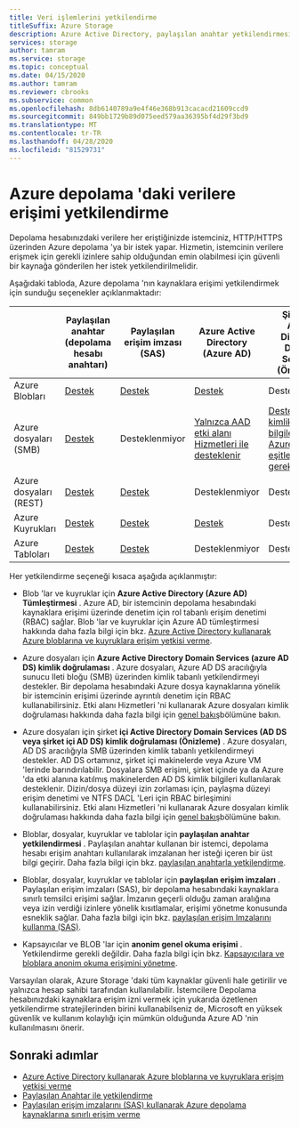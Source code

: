 ```yaml
---
title: Veri işlemlerini yetkilendirme
titleSuffix: Azure Storage
description: Azure Active Directory, paylaşılan anahtar yetkilendirmesi veya paylaşılan erişim imzaları (SAS) dahil olmak üzere Azure depolama 'ya erişim yetkisi vermenin farklı yolları hakkında bilgi edinin.
services: storage
author: tamram
ms.service: storage
ms.topic: conceptual
ms.date: 04/15/2020
ms.author: tamram
ms.reviewer: cbrooks
ms.subservice: common
ms.openlocfilehash: 8db6140789a9e4f46e368b913cacacd21609ccd9
ms.sourcegitcommit: 849bb1729b89d075eed579aa36395bf4d29f3bd9
ms.translationtype: MT
ms.contentlocale: tr-TR
ms.lasthandoff: 04/28/2020
ms.locfileid: "81529731"
---
```

# <a name="authorizing-access-to-data-in-azure-storage"></a>Azure depolama 'daki verilere erişimi yetkilendirme

Depolama hesabınızdaki verilere her eriştiğinizde istemciniz, HTTP/HTTPS üzerinden Azure depolama 'ya bir istek yapar. Hizmetin, istemcinin verilere erişmek için gerekli izinlere sahip olduğundan emin olabilmesi için güvenli bir kaynağa gönderilen her istek yetkilendirilmelidir.

Aşağıdaki tabloda, Azure depolama 'nın kaynaklara erişimi yetkilendirmek için sunduğu seçenekler açıklanmaktadır:

|  |Paylaşılan anahtar (depolama hesabı anahtarı)  |Paylaşılan erişim imzası (SAS)  |Azure Active Directory (Azure AD)  |Şirket içi Active Directory Domain Services (Önizleme) |Anonim genel okuma erişimi  |
|---------|---------|---------|---------|---------|---------|
|Azure Blobları     |[Destek](/rest/api/storageservices/authorize-with-shared-key/)         |[Destek](storage-sas-overview.md)         |[Destek](storage-auth-aad.md)         |Desteklenmiyor|[Destek](../blobs/storage-manage-access-to-resources.md)         |
|Azure dosyaları (SMB)     |[Destek](/rest/api/storageservices/authorize-with-shared-key/)         |Desteklenmiyor         |[Yalnızca AAD etki alanı Hizmetleri ile desteklenir](../files/storage-files-active-directory-overview.md)         |[Desteklenir, kimlik bilgilerinin Azure AD ile eşitlenmesi gerekir](../files/storage-files-active-directory-overview.md)|Desteklenmiyor         |
|Azure dosyaları (REST)     |[Destek](/rest/api/storageservices/authorize-with-shared-key/)         |[Destek](storage-sas-overview.md)         |Desteklenmiyor         |Desteklenmiyor |Desteklenmiyor         |
|Azure Kuyrukları     |[Destek](/rest/api/storageservices/authorize-with-shared-key/)         |[Destek](storage-sas-overview.md)         |[Destek](storage-auth-aad.md)         |Desteklenmiyor | Desteklenmiyor         |
|Azure Tabloları     |[Destek](/rest/api/storageservices/authorize-with-shared-key/)         |[Destek](storage-sas-overview.md)         |Desteklenmiyor         |Desteklenmiyor| Desteklenmiyor         |

Her yetkilendirme seçeneği kısaca aşağıda açıklanmıştır:

- Blob 'lar ve kuyruklar için **Azure Active Directory (Azure AD) Tümleştirmesi** . Azure AD, bir istemcinin depolama hesabındaki kaynaklara erişimi üzerinde denetim için rol tabanlı erişim denetimi (RBAC) sağlar. Blob 'lar ve kuyruklar için Azure AD tümleştirmesi hakkında daha fazla bilgi için bkz. [Azure Active Directory kullanarak Azure bloblarına ve kuyruklara erişim yetkisi verme](storage-auth-aad.md).

- Azure dosyaları için **Azure Active Directory Domain Services (azure AD DS) kimlik doğrulaması** . Azure dosyaları, Azure AD DS aracılığıyla sunucu Ileti bloğu (SMB) üzerinden kimlik tabanlı yetkilendirmeyi destekler. Bir depolama hesabındaki Azure dosya kaynaklarına yönelik bir istemcinin erişimi üzerinde ayrıntılı denetim için RBAC kullanabilirsiniz. Etki alanı Hizmetleri 'ni kullanarak Azure dosyaları kimlik doğrulaması hakkında daha fazla bilgi için [genel bakış](../files/storage-files-active-directory-overview.md)bölümüne bakın.

- Azure dosyaları için şirket **içi Active Directory Domain Services (AD DS veya şirket içi AD DS) kimlik doğrulaması (Önizleme)** . Azure dosyaları, AD DS aracılığıyla SMB üzerinden kimlik tabanlı yetkilendirmeyi destekler. AD DS ortamınız, şirket içi makinelerde veya Azure VM 'lerinde barındırılabilir. Dosyalara SMB erişimi, şirket içinde ya da Azure 'da etki alanına katılmış makinelerden AD DS kimlik bilgileri kullanılarak desteklenir. Dizin/dosya düzeyi izin zorlaması için, paylaşma düzeyi erişim denetimi ve NTFS DACL 'Leri için RBAC birleşimini kullanabilirsiniz. Etki alanı Hizmetleri 'ni kullanarak Azure dosyaları kimlik doğrulaması hakkında daha fazla bilgi için [genel bakış](../files/storage-files-active-directory-overview.md)bölümüne bakın.

- Bloblar, dosyalar, kuyruklar ve tablolar için **paylaşılan anahtar yetkilendirmesi** . Paylaşılan anahtar kullanan bir istemci, depolama hesabı erişim anahtarı kullanılarak imzalanan her isteği içeren bir üst bilgi geçirir. Daha fazla bilgi için bkz. [paylaşılan anahtarla yetkilendirme](/rest/api/storageservices/authorize-with-shared-key/).
- Bloblar, dosyalar, kuyruklar ve tablolar için **paylaşılan erişim imzaları** . Paylaşılan erişim imzaları (SAS), bir depolama hesabındaki kaynaklara sınırlı temsilci erişimi sağlar. İmzanın geçerli olduğu zaman aralığına veya izin verdiği izinlere yönelik kısıtlamalar, erişimi yönetme konusunda esneklik sağlar. Daha fazla bilgi için bkz. [paylaşılan erişim Imzalarını kullanma (SAS)](storage-sas-overview.md).
- Kapsayıcılar ve BLOB 'lar için **anonim genel okuma erişimi** . Yetkilendirme gerekli değildir. Daha fazla bilgi için bkz. [Kapsayıcılara ve bloblara anonim okuma erişimini yönetme](../blobs/storage-manage-access-to-resources.md).  

Varsayılan olarak, Azure Storage 'daki tüm kaynaklar güvenli hale getirilir ve yalnızca hesap sahibi tarafından kullanılabilir. İstemcilere Depolama hesabınızdaki kaynaklara erişim izni vermek için yukarıda özetlenen yetkilendirme stratejilerinden birini kullanabilseniz de, Microsoft en yüksek güvenlik ve kullanım kolaylığı için mümkün olduğunda Azure AD 'nin kullanılmasını önerir.

## <a name="next-steps"></a>Sonraki adımlar

- [Azure Active Directory kullanarak Azure bloblarına ve kuyruklara erişim yetkisi verme](storage-auth-aad.md)
- [Paylaşılan Anahtar ile yetkilendirme](/rest/api/storageservices/authorize-with-shared-key/)
- [Paylaşılan erişim imzalarını (SAS) kullanarak Azure depolama kaynaklarına sınırlı erişim verme](storage-sas-overview.md)
